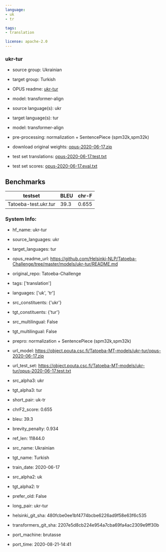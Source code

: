 ```yaml
---
language: 
- uk
- tr

tags:
- translation

license: apache-2.0
---
```


### ukr-tur

* source group: Ukrainian 
* target group: Turkish 
*  OPUS readme: [ukr-tur](https://github.com/Helsinki-NLP/Tatoeba-Challenge/tree/master/models/ukr-tur/README.md)

*  model: transformer-align
* source language(s): ukr
* target language(s): tur
* model: transformer-align
* pre-processing: normalization + SentencePiece (spm32k,spm32k)
* download original weights: [opus-2020-06-17.zip](https://object.pouta.csc.fi/Tatoeba-MT-models/ukr-tur/opus-2020-06-17.zip)
* test set translations: [opus-2020-06-17.test.txt](https://object.pouta.csc.fi/Tatoeba-MT-models/ukr-tur/opus-2020-06-17.test.txt)
* test set scores: [opus-2020-06-17.eval.txt](https://object.pouta.csc.fi/Tatoeba-MT-models/ukr-tur/opus-2020-06-17.eval.txt)

## Benchmarks

| testset               | BLEU  | chr-F |
|-----------------------|-------|-------|
| Tatoeba-test.ukr.tur 	| 39.3 	| 0.655 |


### System Info: 
- hf_name: ukr-tur

- source_languages: ukr

- target_languages: tur

- opus_readme_url: https://github.com/Helsinki-NLP/Tatoeba-Challenge/tree/master/models/ukr-tur/README.md

- original_repo: Tatoeba-Challenge

- tags: ['translation']

- languages: ['uk', 'tr']

- src_constituents: {'ukr'}

- tgt_constituents: {'tur'}

- src_multilingual: False

- tgt_multilingual: False

- prepro:  normalization + SentencePiece (spm32k,spm32k)

- url_model: https://object.pouta.csc.fi/Tatoeba-MT-models/ukr-tur/opus-2020-06-17.zip

- url_test_set: https://object.pouta.csc.fi/Tatoeba-MT-models/ukr-tur/opus-2020-06-17.test.txt

- src_alpha3: ukr

- tgt_alpha3: tur

- short_pair: uk-tr

- chrF2_score: 0.655

- bleu: 39.3

- brevity_penalty: 0.934

- ref_len: 11844.0

- src_name: Ukrainian

- tgt_name: Turkish

- train_date: 2020-06-17

- src_alpha2: uk

- tgt_alpha2: tr

- prefer_old: False

- long_pair: ukr-tur

- helsinki_git_sha: 480fcbe0ee1bf4774bcbe6226ad9f58e63f6c535

- transformers_git_sha: 2207e5d8cb224e954a7cba69fa4ac2309e9ff30b

- port_machine: brutasse

- port_time: 2020-08-21-14:41